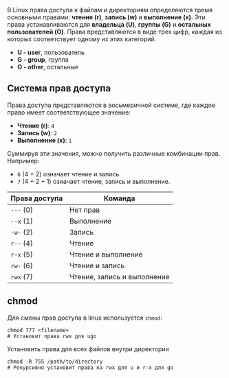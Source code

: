 
В Linux права доступа к файлам и директориям определяются тремя основными правами: **чтение (r)**, **запись (w)** и **выполнение (x)**. Эти права устанавливаются для **владельца (U)**, **группы (G)** и **остальных пользователей (O)**. Права представляются в виде трех цифр, каждая из которых соответствует одному из этих категорий.

* **U - user**, пользователь
* **G - group**, группа
* **O - other**, остальные

## Система прав доступа

Права доступа представляются в восьмеричной системе, где каждое право имеет соответствующее значение:

- **Чтение (r)**: `4`
- **Запись (w)**: `2`
- **Выполнение (x)**: `1`

Суммируя эти значения, можно получить различные комбинации прав. Например:

- `6` (4 + 2) означает чтение и запись.
- `7` (4 + 2 + 1) означает чтение, запись и выполнение.

| Права доступа | Команда                     |
| ------------- | --------------------------- |
| `---` (0)     | Нет прав                    |
| `--x` (1)     | Выполнение                  |
| `-w-` (2)     | Запись                      |
| `r--` (4)     | Чтение                      |
| `r-x` (5)     | Чтение и выполнение         |
| `rw-` (6)     | Чтение и запись             |
| `rwx` (7)     | Чтение, запись и выполнение |

## chmod

Для смены прав доступа в linux используется `chmod`:

```Shell
chmod 777 <filename>
# Установит права rwx для ugo
```

Установить права для всех файлов внутри директории

```Shell
chmod -R 755 /path/to/directory
# Рекурсивно установит права на rwx для u и r-x для go
```

